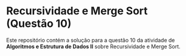 # Recursividade e Merge Sort (Questão 10)

Este repositório contém a solução para a questão 10 da atividade de **Algoritmos e Estrutura de Dados II** sobre Recursividade e Merge Sort.
